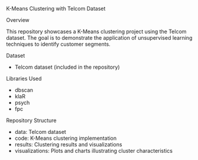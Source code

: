 
K-Means Clustering with Telcom Dataset


Overview


This repository showcases a K-Means clustering project using the Telcom dataset. The goal is to demonstrate the application of unsupervised learning techniques to identify customer segments.


Dataset


- Telcom dataset (included in the repository)


Libraries Used


- dbscan
- klaR
- psych
- fpc


Repository Structure


- data: Telcom dataset
- code: K-Means clustering implementation
- results: Clustering results and visualizations
- visualizations: Plots and charts illustrating cluster characteristics

